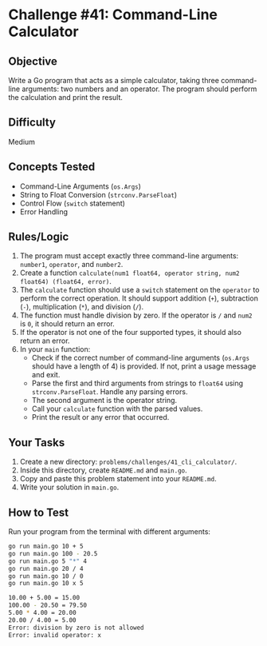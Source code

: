 # Challenge #41: Command-Line Calculator

## Objective
Write a Go program that acts as a simple calculator, taking three command-line arguments: two numbers and an operator. The program should perform the calculation and print the result.

## Difficulty
Medium

## Concepts Tested
* Command-Line Arguments (`os.Args`)
* String to Float Conversion (`strconv.ParseFloat`)
* Control Flow (`switch` statement)
* Error Handling

## Rules/Logic
1.  The program must accept exactly three command-line arguments: `number1`, `operator`, and `number2`.
2.  Create a function `calculate(num1 float64, operator string, num2 float64) (float64, error)`.
3.  The `calculate` function should use a `switch` statement on the `operator` to perform the correct operation. It should support addition (`+`), subtraction (`-`), multiplication (`*`), and division (`/`).
4.  The function must handle division by zero. If the operator is `/` and `num2` is `0`, it should return an error.
5.  If the operator is not one of the four supported types, it should also return an error.
6.  In your `main` function:
    * Check if the correct number of command-line arguments (`os.Args` should have a length of 4) is provided. If not, print a usage message and exit.
    * Parse the first and third arguments from strings to `float64` using `strconv.ParseFloat`. Handle any parsing errors.
    * The second argument is the operator string.
    * Call your `calculate` function with the parsed values.
    * Print the result or any error that occurred.

## Your Tasks
1.  Create a new directory: `problems/challenges/41_cli_calculator/`.
2.  Inside this directory, create `README.md` and `main.go`.
3.  Copy and paste this problem statement into your `README.md`.
4.  Write your solution in `main.go`.

## How to Test
Run your program from the terminal with different arguments:

```bash
go run main.go 10 + 5
go run main.go 100 - 20.5
go run main.go 5 "*" 4
go run main.go 20 / 4
go run main.go 10 / 0
go run main.go 10 x 5

10.00 + 5.00 = 15.00
100.00 - 20.50 = 79.50
5.00 * 4.00 = 20.00
20.00 / 4.00 = 5.00
Error: division by zero is not allowed
Error: invalid operator: x